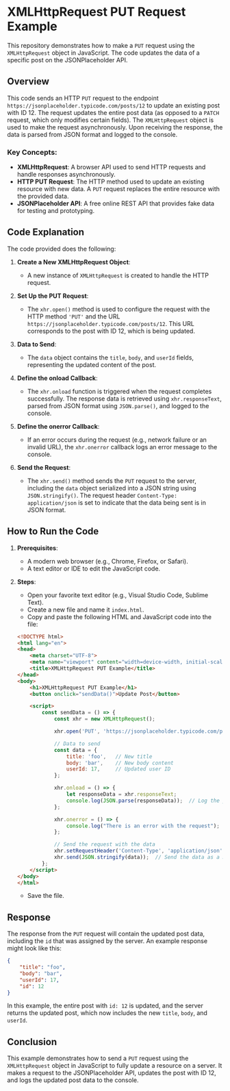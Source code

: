 # XMLHttpRequest PUT Request Example

This repository demonstrates how to make a `PUT` request using the `XMLHttpRequest` object in JavaScript. The code updates the data of a specific post on the JSONPlaceholder API.

## Overview

This code sends an HTTP `PUT` request to the endpoint `https://jsonplaceholder.typicode.com/posts/12` to update an existing post with ID 12. The request updates the entire post data (as opposed to a `PATCH` request, which only modifies certain fields). The `XMLHttpRequest` object is used to make the request asynchronously. Upon receiving the response, the data is parsed from JSON format and logged to the console.

### Key Concepts:
- **XMLHttpRequest**: A browser API used to send HTTP requests and handle responses asynchronously.
- **HTTP PUT Request**: The HTTP method used to update an existing resource with new data. A `PUT` request replaces the entire resource with the provided data.
- **JSONPlaceholder API**: A free online REST API that provides fake data for testing and prototyping.

## Code Explanation

The code provided does the following:

1. **Create a New XMLHttpRequest Object**:
   - A new instance of `XMLHttpRequest` is created to handle the HTTP request.

2. **Set Up the PUT Request**:
   - The `xhr.open()` method is used to configure the request with the HTTP method `'PUT'` and the URL `https://jsonplaceholder.typicode.com/posts/12`. This URL corresponds to the post with ID 12, which is being updated.
   
3. **Data to Send**:
   - The `data` object contains the `title`, `body`, and `userId` fields, representing the updated content of the post.
   
4. **Define the onload Callback**:
   - The `xhr.onload` function is triggered when the request completes successfully. The response data is retrieved using `xhr.responseText`, parsed from JSON format using `JSON.parse()`, and logged to the console.

5. **Define the onerror Callback**:
   - If an error occurs during the request (e.g., network failure or an invalid URL), the `xhr.onerror` callback logs an error message to the console.

6. **Send the Request**:
   - The `xhr.send()` method sends the `PUT` request to the server, including the `data` object serialized into a JSON string using `JSON.stringify()`. The request header `Content-Type: application/json` is set to indicate that the data being sent is in JSON format.

## How to Run the Code

1. **Prerequisites**:
   - A modern web browser (e.g., Chrome, Firefox, or Safari).
   - A text editor or IDE to edit the JavaScript code.

2. **Steps**:
   - Open your favorite text editor (e.g., Visual Studio Code, Sublime Text).
   - Create a new file and name it `index.html`.
   - Copy and paste the following HTML and JavaScript code into the file:

   ```html
   <!DOCTYPE html>
   <html lang="en">
   <head>
       <meta charset="UTF-8">
       <meta name="viewport" content="width=device-width, initial-scale=1.0">
       <title>XMLHttpRequest PUT Example</title>
   </head>
   <body>
       <h1>XMLHttpRequest PUT Example</h1>
       <button onclick="sendData()">Update Post</button>

       <script>
           const sendData = () => {
               const xhr = new XMLHttpRequest();

               xhr.open('PUT', 'https://jsonplaceholder.typicode.com/posts/12', true); // `true` for asynchronous request

               // Data to send
               const data = {
                   title: 'foo',   // New title
                   body: 'bar',    // New body content
                   userId: 17,     // Updated user ID
               };

               xhr.onload = () => {
                   let responseData = xhr.responseText;
                   console.log(JSON.parse(responseData));  // Log the parsed JSON response
               };

               xhr.onerror = () => {
                   console.log("There is an error with the request");
               };

               // Send the request with the data
               xhr.setRequestHeader('Content-Type', 'application/json');  // Set the proper Content-Type header
               xhr.send(JSON.stringify(data));  // Send the data as a JSON string
           };
       </script>
   </body>
   </html>
   ```

   - Save the file.


## Response

The response from the `PUT` request will contain the updated post data, including the `id` that was assigned by the server. An example response might look like this:

```json
{
    "title": "foo",
    "body": "bar",
    "userId": 17,
    "id": 12
}
```

In this example, the entire post with `id: 12` is updated, and the server returns the updated post, which now includes the new `title`, `body`, and `userId`.

## Conclusion

This example demonstrates how to send a `PUT` request using the `XMLHttpRequest` object in JavaScript to fully update a resource on a server. It makes a request to the JSONPlaceholder API, updates the post with ID 12, and logs the updated post data to the console.

